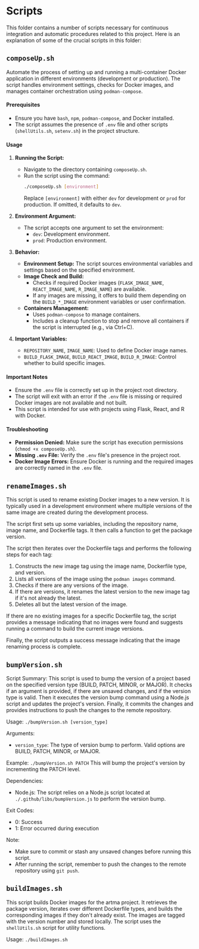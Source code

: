 # Scripts

This folder contains a number of scripts necessary for continuous integration and automatic procedures related to this project. Here is an explanation of some of the crucial scripts in this folder:

## `composeUp.sh`

Automate the process of setting up and running a multi-container Docker application in different environments (development or production). The script handles environment settings, checks for Docker images, and manages container orchestration using `podman-compose`.

#### Prerequisites
- Ensure you have `bash`, `npm`, `podman-compose`, and Docker installed.
- The script assumes the presence of `.env` file and other scripts (`shellUtils.sh`, `setenv.sh`) in the project structure.

#### Usage
1. **Running the Script:**
   - Navigate to the directory containing `composeUp.sh`.
   - Run the script using the command:
     ```bash
     ./composeUp.sh [environment]
     ```
     Replace `[environment]` with either `dev` for development or `prod` for production. If omitted, it defaults to `dev`.

2. **Environment Argument:**
   - The script accepts one argument to set the environment:
     - `dev`: Development environment.
     - `prod`: Production environment.

3. **Behavior:**
   - **Environment Setup:** The script sources environmental variables and settings based on the specified environment.
   - **Image Check and Build:**
     - Checks if required Docker images (`FLASK_IMAGE_NAME`, `REACT_IMAGE_NAME`, `R_IMAGE_NAME`) are available.
     - If any images are missing, it offers to build them depending on the `BUILD_*_IMAGE` environment variables or user confirmation.
   - **Containers Management:**
     - Uses `podman-compose` to manage containers.
     - Includes a cleanup function to stop and remove all containers if the script is interrupted (e.g., via Ctrl+C).

4. **Important Variables:**
   - `REPOSITORY_NAME`, `IMAGE_NAME`: Used to define Docker image names.
   - `BUILD_FLASK_IMAGE`, `BUILD_REACT_IMAGE`, `BUILD_R_IMAGE`: Control whether to build specific images.

#### Important Notes
- Ensure the `.env` file is correctly set up in the project root directory.
- The script will exit with an error if the `.env` file is missing or required Docker images are not available and not built.
- This script is intended for use with projects using Flask, React, and R with Docker.

#### Troubleshooting
- **Permission Denied:** Make sure the script has execution permissions (`chmod +x composeUp.sh`).
- **Missing `.env` File:** Verify the `.env` file's presence in the project root.
- **Docker Image Errors:** Ensure Docker is running and the required images are correctly named in the `.env` file.

## `renameImages.sh`

This script is used to rename existing Docker images to a new version. It is typically used in a development environment where multiple versions of the same image are created during the development process.

The script first sets up some variables, including the repository name, image name, and Dockerfile tags. It then calls a function to get the package version.

The script then iterates over the Dockerfile tags and performs the following steps for each tag:
1. Constructs the new image tag using the image name, Dockerfile type, and version.
2. Lists all versions of the image using the `podman images` command.
3. Checks if there are any versions of the image.
4. If there are versions, it renames the latest version to the new image tag if it's not already the latest.
5. Deletes all but the latest version of the image.

If there are no existing images for a specific Dockerfile tag, the script provides a message indicating that no images were found and suggests running a command to build the current image versions.

Finally, the script outputs a success message indicating that the image renaming process is complete.

## `bumpVersion.sh`

Script Summary:
This script is used to bump the version of a project based on the specified version type (BUILD, PATCH, MINOR, or MAJOR).
It checks if an argument is provided, if there are unsaved changes, and if the version type is valid.
Then it executes the version bump command using a Node.js script and updates the project's version.
Finally, it commits the changes and provides instructions to push the changes to the remote repository.

Usage:
`./bumpVersion.sh [version_type]`

Arguments:
- `version_type`: The type of version bump to perform. Valid options are BUILD, PATCH, MINOR, or MAJOR.

Example:
`./bumpVersion.sh PATCH`
This will bump the project's version by incrementing the PATCH level.

Dependencies:
- Node.js: The script relies on a Node.js script located at `./.github/libs/bumpVersion.js` to perform the version bump.

Exit Codes:
- 0: Success
- 1: Error occurred during execution

Note:
- Make sure to commit or stash any unsaved changes before running this script.
- After running the script, remember to push the changes to the remote repository using `git push`.

## `buildImages.sh`

This script builds Docker images for the artma project. It retrieves the package version, 
iterates over different Dockerfile types, and builds the corresponding images if they 
don't already exist. The images are tagged with the version number and stored locally. 
The script uses the `shellUtils.sh` script for utility functions.

Usage: `./buildImages.sh`


